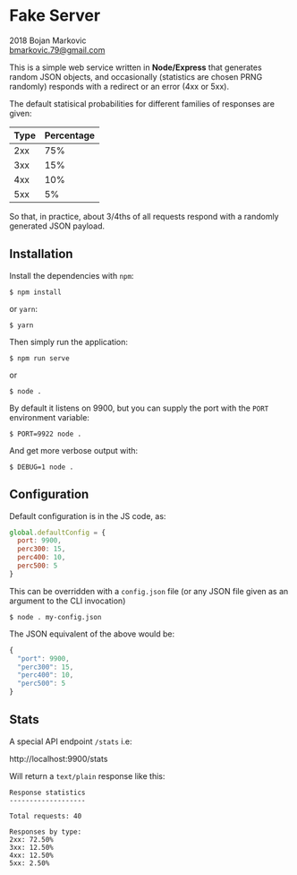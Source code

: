 Fake Server
===========

2018 Bojan Markovic  
bmarkovic.79@gmail.com

This is a simple web service written in **Node/Express**
that generates random JSON objects, and occasionally
(statistics are chosen PRNG randomly) responds with
a redirect or an error (4xx or 5xx).

The default statisical probabilities for different families
of responses are given:

|Type    |Percentage  |
|--------|------------|
|2xx     |75%         |
|3xx     |15%         |
|4xx     |10%         |
|5xx     |5%          |

So that, in practice, about 3/4ths of all requests respond
with a randomly generated JSON payload.

Installation
------------

Install the dependencies with `npm`:

    $ npm install

or `yarn`:

    $ yarn

Then simply run the application:

    $ npm run serve

or

    $ node .

By default it listens on 9900, but you can supply the port
with the `PORT` environment variable:

    $ PORT=9922 node .

And get more verbose output with:

    $ DEBUG=1 node .

Configuration
-------------

Default configuration is in the JS code, as:

```javascript
global.defaultConfig = {
  port: 9900,
  perc300: 15,
  perc400: 10,
  perc500: 5
}
```

This can be overridden with a `config.json` file
(or any JSON file given as an argument to the CLI
invocation)

    $ node . my-config.json

The JSON equivalent of the above would be:

```javascript
{
  "port": 9900,
  "perc300": 15,
  "perc400": 10,
  "perc500": 5
}
```

Stats
------

A special API endpoint `/stats` i.e:

http://localhost:9900/stats

Will return a `text/plain` response like this:

```
Response statistics
-------------------

Total requests: 40

Responses by type:
2xx: 72.50%
3xx: 12.50%
4xx: 12.50%
5xx: 2.50%
```
